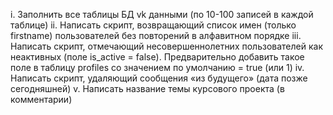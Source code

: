 i. Заполнить все таблицы БД vk данными (по 10-100 записей в каждой таблице)
ii. Написать скрипт, возвращающий список имен (только firstname) пользователей без повторений в алфавитном порядке
iii. Написать скрипт, отмечающий несовершеннолетних пользователей как неактивных (поле is_active = false). Предварительно добавить такое поле в таблицу profiles со значением по умолчанию = true (или 1)
iv. Написать скрипт, удаляющий сообщения «из будущего» (дата позже сегодняшней)
v. Написать название темы курсового проекта (в комментарии)
